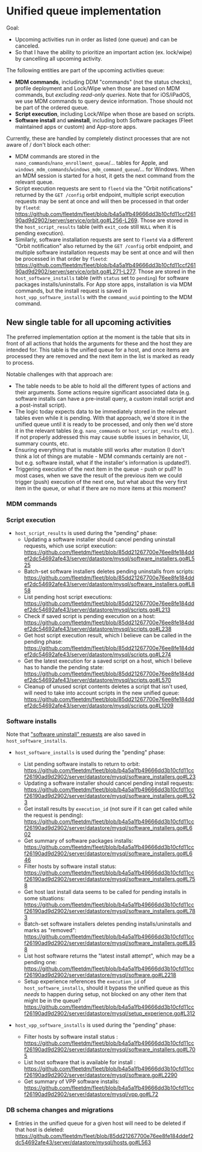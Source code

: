 # Unified queue implementation

Goal:
- Upcoming activities run in order as listed (one queue) and can be canceled.
- So that I have the ability to prioritize an important action (ex. lock/wipe) by cancelling all upcoming activity.

The following entities are part of the upcoming activities queue:
- **MDM commands**, including DDM "commands" (not the status checks), profile deployment and Lock/Wipe when those are based on MDM commands, but _excluding read-only queries_. Note that for iOS/iPadOS, we use MDM commands to query device information. Those should not be part of the ordered queue.
- **Script execution**, including Lock/Wipe when those are based on scripts.
- **Software install** and **uninstall**, including both Software packages (Fleet maintained apps or custom) and App-store apps.

Currently, these are handled by completely distinct processes that are not aware of / don't block each other:
- MDM commands are stored in the `nano_commands`/`nano_enrollment_queue`/... tables for Apple, and `windows_mdm_commands`/`windows_mdm_command_queue`/... for Windows. When an MDM session is started for a host, it gets the next command from the relevant queue.
- Script execution requests are sent to `fleetd` via the "Orbit notifications" returned by the `GET /config` orbit endpoint, multiple script execution requests may be sent at once and will then be processed in that order by `fleetd`: https://github.com/fleetdm/fleet/blob/b4a5a1fb49666dd3b10cfd11ccf26190ad9d2902/server/service/orbit.go#L256-L269. Those are stored in the `host_script_results` table (with `exit_code` still `NULL` when it is pending execution).
- Similarly, software installation requests are sent to `fleetd` via a different "Orbit notification" also returned by the `GET /config` orbit endpoint, and multiple software installation requests may be sent at once and will then be processed in that order by `fleetd`: https://github.com/fleetdm/fleet/blob/b4a5a1fb49666dd3b10cfd11ccf26190ad9d2902/server/service/orbit.go#L271-L277. Those are stored in the `host_software_installs` table (with `status` set to `pending`) for software packages installs/uninstalls. For App store apps, installation is via MDM commands, but the install request is saved in `host_vpp_software_installs` with the `command_uuid` pointing to the MDM command.

## New single table for all upcoming activities

The preferred implementation option at the moment is the table that sits in front of all actions that holds the arguments for these and the host they are intended for. This table is the unified queue for a host, and once items are processed they are removed and the next item in the list is marked as ready to process.

Notable challenges with that approach are:
- The table needs to be able to hold all the different types of actions and their arguments. Some actions require significant associated data (e.g. software installs can have a pre-install query, a custom install script and a post-install script).
- The logic today expects data to be immediately stored in the relevant tables even while it is pending. With that approach, we'd store it in the unified queue until it is ready to be processed, and only then we'd store it in the relevant tables (e.g. `nano_commands` or `host_script_results` etc.). If not properly addressed this may cause subtle issues in behavior, UI, summary counts, etc.
- Ensuring everything that is mutable still works after mutation (I don't think a lot of things are mutable - MDM commands certainly are not - but e.g. software install, what if the installer's information is updated?).
- Triggering execution of the next item in the queue - push or pull? In most cases, when we save the result of the previous item we could trigger (push) execution of the next one, but what about the very first item in the queue, or what if there are no more items at this moment?

### MDM commands

### Script execution

- `host_script_results` is used during the "pending" phase:
	* Updating a software installer should cancel pending uninstall requests, which use script execution: https://github.com/fleetdm/fleet/blob/85dd21267700e76ee8fe184ddef2dc54692afe43/server/datastore/mysql/software_installers.go#L525
	* Batch-set software installers deletes pending uninstalls from scripts: https://github.com/fleetdm/fleet/blob/85dd21267700e76ee8fe184ddef2dc54692afe43/server/datastore/mysql/software_installers.go#L858
	* List pending host script executions: https://github.com/fleetdm/fleet/blob/85dd21267700e76ee8fe184ddef2dc54692afe43/server/datastore/mysql/scripts.go#L213
	* Check if saved script is pending execution on a host: https://github.com/fleetdm/fleet/blob/85dd21267700e76ee8fe184ddef2dc54692afe43/server/datastore/mysql/scripts.go#L238
	* Get host script execution result, which I believe can be called in the pending phase: https://github.com/fleetdm/fleet/blob/85dd21267700e76ee8fe184ddef2dc54692afe43/server/datastore/mysql/scripts.go#L274
	* Get the latest execution for a saved script on a host, which I believe has to handle the pending state: https://github.com/fleetdm/fleet/blob/85dd21267700e76ee8fe184ddef2dc54692afe43/server/datastore/mysql/scripts.go#L570
	* Cleanup of unused script contents deletes a script that isn't used, will need to take into account scripts in the new unified queue: https://github.com/fleetdm/fleet/blob/85dd21267700e76ee8fe184ddef2dc54692afe43/server/datastore/mysql/scripts.go#L1209

### Software installs

Note that ["software uninstall" requests](https://github.com/fleetdm/fleet/blob/b4a5a1fb49666dd3b10cfd11ccf26190ad9d2902/server/datastore/mysql/software_installers.go#L550) are also saved in `host_software_installs`.

- `host_software_installs` is used during the "pending" phase:
	* List pending software installs to return to orbit: https://github.com/fleetdm/fleet/blob/b4a5a1fb49666dd3b10cfd11ccf26190ad9d2902/server/datastore/mysql/software_installers.go#L23
	* Updating a software installer should cancel pending install requests: https://github.com/fleetdm/fleet/blob/b4a5a1fb49666dd3b10cfd11ccf26190ad9d2902/server/datastore/mysql/software_installers.go#L523
	* Get install results by `execution_id` (not sure if it can get called while the request is pending): https://github.com/fleetdm/fleet/blob/b4a5a1fb49666dd3b10cfd11ccf26190ad9d2902/server/datastore/mysql/software_installers.go#L602
	* Get summary of software packages installs: https://github.com/fleetdm/fleet/blob/b4a5a1fb49666dd3b10cfd11ccf26190ad9d2902/server/datastore/mysql/software_installers.go#L646
	* Filter hosts by software install status: https://github.com/fleetdm/fleet/blob/b4a5a1fb49666dd3b10cfd11ccf26190ad9d2902/server/datastore/mysql/software_installers.go#L758
	* Get host last install data seems to be called for pending installs in some situations: https://github.com/fleetdm/fleet/blob/b4a5a1fb49666dd3b10cfd11ccf26190ad9d2902/server/datastore/mysql/software_installers.go#L783
	* Batch-set software installers deletes pending installs/uninstalls and marks as "removed": https://github.com/fleetdm/fleet/blob/b4a5a1fb49666dd3b10cfd11ccf26190ad9d2902/server/datastore/mysql/software_installers.go#L858
	* List host software returns the "latest install attempt", which may be a pending one: https://github.com/fleetdm/fleet/blob/b4a5a1fb49666dd3b10cfd11ccf26190ad9d2902/server/datastore/mysql/software.go#L2218
	* Setup experience references the `execution_id` of `host_software_installs`, should it bypass the unified queue as this _needs_ to happen during setup, not blocked on any other item that might be in the queue? https://github.com/fleetdm/fleet/blob/b4a5a1fb49666dd3b10cfd11ccf26190ad9d2902/server/datastore/mysql/setup_experience.go#L312

- `host_vpp_software_installs` is used during the "pending" phase:
	* Filter hosts by software install status : https://github.com/fleetdm/fleet/blob/b4a5a1fb49666dd3b10cfd11ccf26190ad9d2902/server/datastore/mysql/software_installers.go#L705
	* List host software that is available for install : https://github.com/fleetdm/fleet/blob/b4a5a1fb49666dd3b10cfd11ccf26190ad9d2902/server/datastore/mysql/software.go#L2290
	* Get summary of VPP software installs: https://github.com/fleetdm/fleet/blob/b4a5a1fb49666dd3b10cfd11ccf26190ad9d2902/server/datastore/mysql/vpp.go#L72

### DB schema changes and migrations

- Entries in the unified queue for a given host will need to be deleted if that host is deleted: https://github.com/fleetdm/fleet/blob/85dd21267700e76ee8fe184ddef2dc54692afe43/server/datastore/mysql/hosts.go#L563
